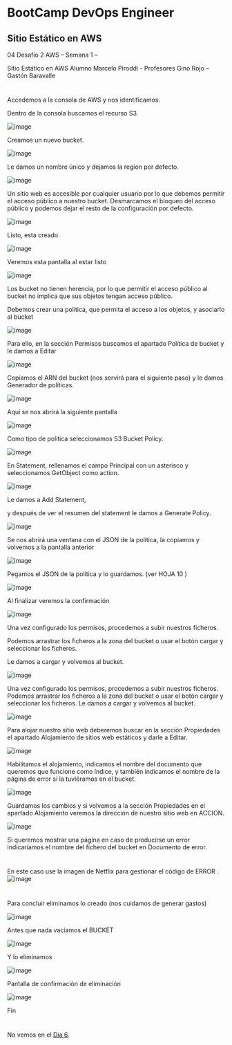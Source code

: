 # BootCamp DevOps Engineer	

## Sitio Estático en AWS 

04   Desafío 2 AWS – Semana 1 –

Sitio Estático en AWS
Alumno  Marcelo Piroddi  -  Profesores Gino Rojo – Gastón Baravalle

#
#
Accedemos a la consola de AWS y nos identificamos.

 Dentro de la consola buscamos el recurso S3.

![image](https://user-images.githubusercontent.com/105083569/172960337-8a959f91-be58-4d6b-9e4e-d6b81c606af1.png)

Creamos un nuevo bucket.

![image](https://user-images.githubusercontent.com/105083569/172960374-494cea71-079c-457f-8976-0b499723c1e3.png)

Le damos un nombre único y dejamos la región por defecto.

![image](https://user-images.githubusercontent.com/105083569/172960389-da26ab56-72cd-4bae-ba7d-ba17c2606538.png)

Un sitio web es accesible por cualquier usuario por lo que debemos permitir el acceso público a nuestro bucket. Desmarcamos el bloqueo del acceso público y podemos dejar el resto de la configuración por defecto.

![image](https://user-images.githubusercontent.com/105083569/172960416-4250846a-d29b-45a5-a196-a74a0a7af4ba.png)

Listo, esta creado.

![image](https://user-images.githubusercontent.com/105083569/172960436-bad0d7ee-9fee-4683-b1a4-b80ace9ba2e9.png)

Veremos esta pantalla al estar listo

![image](https://user-images.githubusercontent.com/105083569/172960467-a03345e0-76ad-4a7b-b186-228c7c052b8c.png)

Los bucket no tienen herencia, por lo que permitir el acceso público al bucket no implica que sus objetos tengan acceso público. 

Debemos crear una política, que permita el acceso a los objetos, y asociarlo al bucket

![image](https://user-images.githubusercontent.com/105083569/172960489-0f9f5ef3-a068-4d01-8f1e-2e6d998e95cd.png)

Para ello, en la sección Permisos buscamos el apartado Política de bucket y le damos a Editar

![image](https://user-images.githubusercontent.com/105083569/172960523-a8ca80d5-2d19-4760-9d1b-a82cdbcd5531.png)

Copiamos el ARN del bucket (nos servirá para el siguiente paso) y le damos Generador de políticas.

![image](https://user-images.githubusercontent.com/105083569/172960536-2f009528-735d-4c83-b991-aab84a36b194.png)

Aquí se nos abrirá la siguiente pantalla

![image](https://user-images.githubusercontent.com/105083569/172960557-010c6502-f3e6-427a-a4ba-3c9806e31c08.png)

Como tipo de política seleccionamos S3 Bucket Policy.

![image](https://user-images.githubusercontent.com/105083569/172960596-c21a0a81-8e30-4960-9366-609829249e53.png)

En Statement, rellenamos el campo Principal con un asterisco y seleccionamos GetObject como action.	

![image](https://user-images.githubusercontent.com/105083569/172960626-47a5ed1c-4c0c-4258-b86b-36e68f2c33c9.png)

Le damos a Add Statement,

 y después de ver el resumen del statement le damos a Generate Policy.
 
 ![image](https://user-images.githubusercontent.com/105083569/172960665-1c6b3789-986c-43cb-9397-9b24c433438b.png)

Se nos abrirá una ventana con el JSON de la política, la copiamos y volvemos a la pantalla anterior 

![image](https://user-images.githubusercontent.com/105083569/172960698-f3095196-2ede-453d-b22c-382963d7e524.png)

Pegamos el JSON de la política y lo guardamos.
(ver HOJA 10 )

![image](https://user-images.githubusercontent.com/105083569/172960715-6e8aa032-6888-496c-a2ac-630f8eabfd38.png)

Al finalizar veremos la confirmación

![image](https://user-images.githubusercontent.com/105083569/172960734-af6f1f2b-95b5-4888-b85f-c519a10209cb.png)

Una vez configurado los permisos, procedemos a subir nuestros ficheros. 

Podemos arrastrar los ficheros a la zona del bucket o usar el botón cargar y seleccionar los ficheros.

Le damos a cargar y volvemos al bucket.

![image](https://user-images.githubusercontent.com/105083569/172960763-2e1cbe03-0a1c-4efa-8ee6-93cd70a07d40.png)

Una vez configurado los permisos, procedemos a subir nuestros ficheros. Podemos arrastrar los ficheros a la zona del bucket o usar el botón cargar y seleccionar los ficheros. Le damos a cargar y volvemos al bucket.

![image](https://user-images.githubusercontent.com/105083569/172960796-81c4773f-2431-4ccc-a27c-317355966c63.png)

Para alojar nuestro sitio web deberemos buscar en la sección Propiedades el apartado Alojamiento de sitios web estáticos y darle a Editar.

![image](https://user-images.githubusercontent.com/105083569/172960818-0dbfd934-dd26-4533-a07a-62f982573fa6.png)

Habilitamos el alojamiento, indicamos el nombre del documento que queremos que funcione como índice, y también indicamos el nombre de la página de error si la tuviéramos en el bucket.

![image](https://user-images.githubusercontent.com/105083569/172960862-7023c97d-996a-4bd0-b26a-908ae2652ff3.png)

Guardamos los cambios y si volvemos a la sección Propiedades en el apartado Alojamiento veremos la dirección de nuestro sitio web en ACCION.

![image](https://user-images.githubusercontent.com/105083569/172960887-bc25f58d-711e-4f54-a83c-b3cd608285d5.png)

Si queremos mostrar una página en caso de producirse un error indicaríamos el nombre del fichero del bucket en Documento de error.  
#
En este caso use la imagen de Netflix para gestionar el código de ERROR .
![image](https://user-images.githubusercontent.com/105083569/172960929-f4414320-ed69-4ecd-b157-a1b1fe8afa90.png)


#
#
Para concluir eliminamos lo creado (nos cuidamos de generar gastos) 

![image](https://user-images.githubusercontent.com/105083569/172960952-827f025f-ba7b-4deb-9e31-ea6b6b322cdc.png)

Antes que nada vaciamos el BUCKET

![image](https://user-images.githubusercontent.com/105083569/172961007-beff12c7-a0e4-4b4c-82cc-164b994415c7.png)

Y lo eliminamos

![image](https://user-images.githubusercontent.com/105083569/172961021-8d50a2a9-ce67-4deb-b25f-083c34eeb162.png)

Pantalla de confirmación de eliminación

![image](https://user-images.githubusercontent.com/105083569/172961045-07039e0d-9431-439d-a43b-16d16c3203a2.png)


Fin



#
#
#
#
#
No vemos en el [Dia 6](day06.md). 
